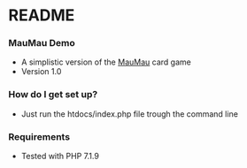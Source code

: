# README #

### MauMau Demo ###

* A simplistic version of the [MauMau](https://en.wikipedia.org/wiki/Mau_mau_(card_game)) card game
* Version 1.0

### How do I get set up? ###

* Just run the htdocs/index.php file trough the command line

### Requirements ###

* Tested with PHP 7.1.9